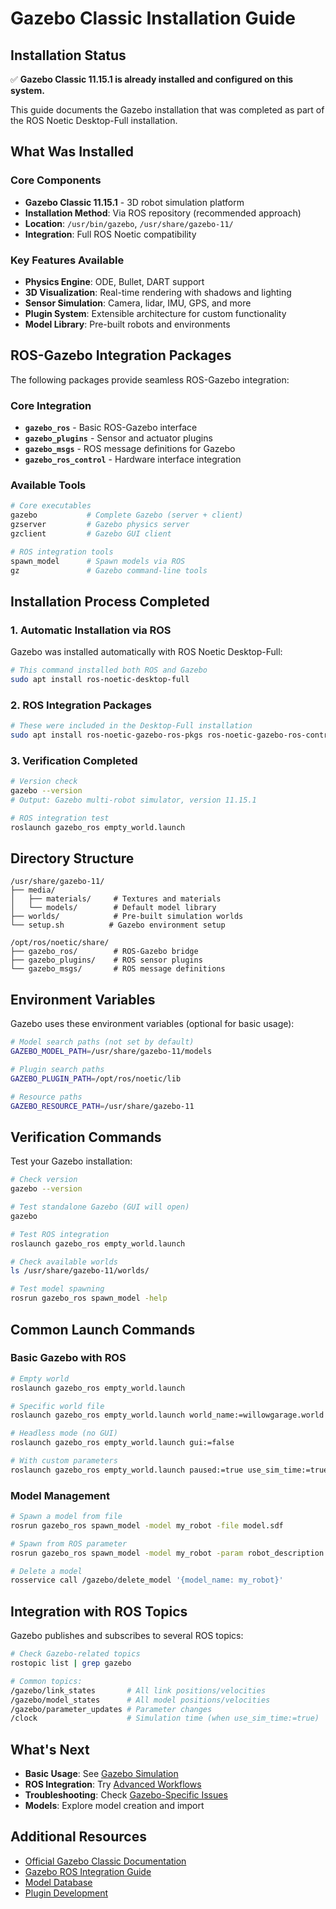 # Gazebo Classic Installation Guide

## Installation Status

✅ **Gazebo Classic 11.15.1 is already installed and configured on this system.**

This guide documents the Gazebo installation that was completed as part of the ROS Noetic Desktop-Full installation.

## What Was Installed

### Core Components
- **Gazebo Classic 11.15.1** - 3D robot simulation platform
- **Installation Method**: Via ROS repository (recommended approach)
- **Location**: `/usr/bin/gazebo`, `/usr/share/gazebo-11/`
- **Integration**: Full ROS Noetic compatibility

### Key Features Available
- **Physics Engine**: ODE, Bullet, DART support
- **3D Visualization**: Real-time rendering with shadows and lighting
- **Sensor Simulation**: Camera, lidar, IMU, GPS, and more
- **Plugin System**: Extensible architecture for custom functionality
- **Model Library**: Pre-built robots and environments

## ROS-Gazebo Integration Packages

The following packages provide seamless ROS-Gazebo integration:

### Core Integration
- **`gazebo_ros`** - Basic ROS-Gazebo interface
- **`gazebo_plugins`** - Sensor and actuator plugins
- **`gazebo_msgs`** - ROS message definitions for Gazebo
- **`gazebo_ros_control`** - Hardware interface integration

### Available Tools
```bash
# Core executables
gazebo           # Complete Gazebo (server + client)
gzserver         # Gazebo physics server
gzclient         # Gazebo GUI client

# ROS integration tools
spawn_model      # Spawn models via ROS
gz               # Gazebo command-line tools
```

## Installation Process Completed

### 1. Automatic Installation via ROS
Gazebo was installed automatically with ROS Noetic Desktop-Full:

```bash
# This command installed both ROS and Gazebo
sudo apt install ros-noetic-desktop-full
```

### 2. ROS Integration Packages
```bash
# These were included in the Desktop-Full installation
sudo apt install ros-noetic-gazebo-ros-pkgs ros-noetic-gazebo-ros-control
```

### 3. Verification Completed
```bash
# Version check
gazebo --version
# Output: Gazebo multi-robot simulator, version 11.15.1

# ROS integration test
roslaunch gazebo_ros empty_world.launch
```

## Directory Structure

```
/usr/share/gazebo-11/
├── media/
│   ├── materials/     # Textures and materials
│   └── models/        # Default model library
├── worlds/            # Pre-built simulation worlds
└── setup.sh          # Gazebo environment setup

/opt/ros/noetic/share/
├── gazebo_ros/        # ROS-Gazebo bridge
├── gazebo_plugins/    # ROS sensor plugins
└── gazebo_msgs/       # ROS message definitions
```

## Environment Variables

Gazebo uses these environment variables (optional for basic usage):

```bash
# Model search paths (not set by default)
GAZEBO_MODEL_PATH=/usr/share/gazebo-11/models

# Plugin search paths
GAZEBO_PLUGIN_PATH=/opt/ros/noetic/lib

# Resource paths
GAZEBO_RESOURCE_PATH=/usr/share/gazebo-11
```

## Verification Commands

Test your Gazebo installation:

```bash
# Check version
gazebo --version

# Test standalone Gazebo (GUI will open)
gazebo

# Test ROS integration
roslaunch gazebo_ros empty_world.launch

# Check available worlds
ls /usr/share/gazebo-11/worlds/

# Test model spawning
rosrun gazebo_ros spawn_model -help
```

## Common Launch Commands

### Basic Gazebo with ROS
```bash
# Empty world
roslaunch gazebo_ros empty_world.launch

# Specific world file
roslaunch gazebo_ros empty_world.launch world_name:=willowgarage.world

# Headless mode (no GUI)
roslaunch gazebo_ros empty_world.launch gui:=false

# With custom parameters
roslaunch gazebo_ros empty_world.launch paused:=true use_sim_time:=true
```

### Model Management
```bash
# Spawn a model from file
rosrun gazebo_ros spawn_model -model my_robot -file model.sdf

# Spawn from ROS parameter
rosrun gazebo_ros spawn_model -model my_robot -param robot_description -urdf

# Delete a model
rosservice call /gazebo/delete_model '{model_name: my_robot}'
```

## Integration with ROS Topics

Gazebo publishes and subscribes to several ROS topics:

```bash
# Check Gazebo-related topics
rostopic list | grep gazebo

# Common topics:
/gazebo/link_states       # All link positions/velocities
/gazebo/model_states      # All model positions/velocities
/gazebo/parameter_updates # Parameter changes
/clock                    # Simulation time (when use_sim_time:=true)
```

## What's Next

- **Basic Usage**: See [Gazebo Simulation](../usage/gazebo-simulation.md)
- **ROS Integration**: Try [Advanced Workflows](../usage/advanced-workflows.md)
- **Troubleshooting**: Check [Gazebo-Specific Issues](../troubleshooting/gazebo-specific.md)
- **Models**: Explore model creation and import

## Additional Resources

- [Official Gazebo Classic Documentation](http://classic.gazebosim.org/)
- [Gazebo ROS Integration Guide](http://gazebosim.org/tutorials?cat=connect_ros)
- [Model Database](https://github.com/osrf/gazebo_models)
- [Plugin Development](http://gazebosim.org/tutorials?cat=write_plugin)